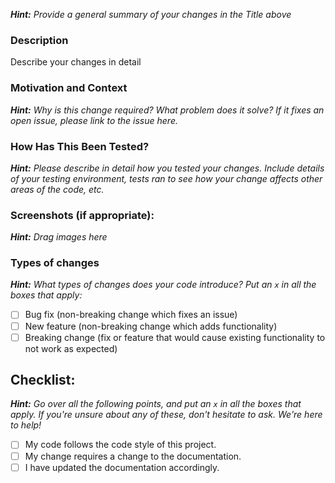 _**Hint:** Provide a general summary of your changes in the Title above_

### Description

Describe your changes in detail

### Motivation and Context

_**Hint:** Why is this change required? What problem does it solve? If it fixes an open issue, please link to the issue here._

### How Has This Been Tested?

_**Hint:** Please describe in detail how you tested your changes. Include details of your testing environment, tests ran to see how your change affects other areas of the code, etc._

### Screenshots (if appropriate):

_**Hint:** Drag images here_

### Types of changes

_**Hint:** What types of changes does your code introduce? Put an `x` in all the boxes that apply:_

* [ ] Bug fix (non-breaking change which fixes an issue)
* [ ] New feature (non-breaking change which adds functionality)
* [ ] Breaking change (fix or feature that would cause existing functionality to not work as expected)

## Checklist:

_**Hint:** Go over all the following points, and put an `x` in all the boxes that apply. If you're unsure about any of these, don't hesitate to ask. We're here to help!_

* [ ] My code follows the code style of this project.
* [ ] My change requires a change to the documentation.
* [ ] I have updated the documentation accordingly.
